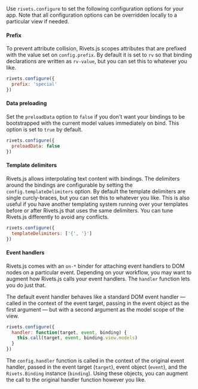 Use `rivets.configure` to set the following configuration options for your app. Note that all configuration options can be overridden locally to a particular view if needed.

#### Prefix

To prevent attribute collision, Rivets.js scopes attributes that are prefixed with the value set on `config.prefix`. By default it is set to `rv` so that binding declarations are written as `rv-value`, but you can set this to whatever you like.

```javascript
rivets.configure({
  prefix: 'special'
})
```

#### Data preloading

Set the `preloadData` option to `false` if you don't want your bindings to be bootstrapped with the current model values immediately on bind. This option is set to `true` by default.

```javascript
rivets.configure({
  preloadData: false
})
```

#### Template delimiters

Rivets.js allows interpolating text content with bindings. The delimiters around the bindings are configurable by setting the `config.templateDelimiters` option. By default the template delimiters are single curcly-braces, but you can set this to whatever you like. This is also useful if you have another templating system running over your templates before or after Rivets.js that uses the same delimiters. You can tune Rivets.js differently to avoid any conflicts.

```javascript
rivets.configure({
  templateDelimiters: ['{', '}']
})
```

#### Event handlers

Rivets.js comes with an `on-*` binder for attaching event handlers to DOM nodes on a particular event. Depending on your workflow, you may want to augment how Rivets.js calls your event handlers. The `handler` function lets you do just that.

The default event handler behaves like a standard DOM event handler &mdash; called in the context of the event target, passing in the event object as the first argument &mdash; but with a second argument as the model scope of the view.

```javascript
rivets.configure({
  handler: function(target, event, binding) {
    this.call(target, event, binding.view.models)
  }
})
```

The `config.handler` function is called in the context of the original event handler, passed in the event target (`target`), event object (`event`), and the `Rivets.Binding` instance (`binding`). Using these objects, you can augment the call to the original handler function however you like.
